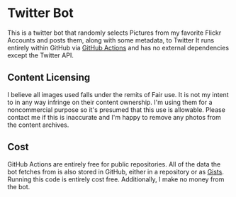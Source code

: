 # Twitter Bot

This is a twitter bot that randomly selects Pictures from my favorite Flickr Accounts and posts them, along with some metadata, to Twitter It runs entirely within GitHub via [GitHub Actions](https://github.com/features/actions) and has no external dependencies except the Twitter API.






## Content Licensing

I believe all images used falls under the remits of Fair use. It is not my intent to in any way infringe on their content ownership. I'm using them for a noncommercial purpose so it's presumed that this use is allowable. Please contact me if this is inaccurate and I'm happy to remove any photos from the content archives.

## Cost

GitHub Actions are entirely free for public repositories. All of the data the bot fetches from is also stored in GitHub, either in a repository or as [Gists](https://gist.github.com/). Running this code is entirely cost free. Additionally, I make no money from the bot.

